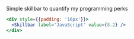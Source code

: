 Simple skillbar to quantify my programming perks
```jsx
<div style={{padding: '16px'}}>
  <Skillbar label="JavaScript" value={8.2} />
</div>
```
